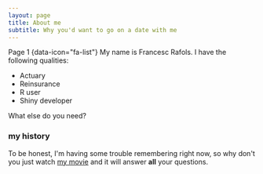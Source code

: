 ```yaml
---
layout: page
title: About me
subtitle: Why you'd want to go on a date with me
---
```


Page 1 {data-icon="fa-list"}
My name is Francesc Rafols. I have the following qualities:

- Actuary
- Reinsurance
- R user
- Shiny developer

What else do you need?

### my history

To be honest, I'm having some trouble remembering right now, so why don't you just watch [my movie](http://en.wikipedia.org/wiki/The_Princess_Bride_%28film%29) and it will answer **all** your questions.
